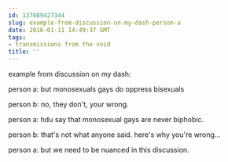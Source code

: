 ```yaml
---
id: 137089427344
slug: example-from-discussion-on-my-dash-person-a
date: 2016-01-11 14:49:37 GMT
tags:
- transmissions from the void
title: ''
---
```


example from discussion on my dash:

person a: but monosexuals gays do oppress bisexuals

person b: no, they don't, your wrong.

person a: hdu say that monosexual gays are never biphobic.

person b: that's not what anyone said. here's why you're wrong...

person a: but we need to be nuanced in this discussion.